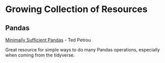 # Growing Collection of Resources

## Pandas
[Minimally Sufficient Pandas](https://medium.com/dunder-data/minimally-sufficient-pandas-a8e67f2a2428) - Ted Petrou

Great resource for simple ways to do many Pandas operations, especially when coming from the tidyverse.
